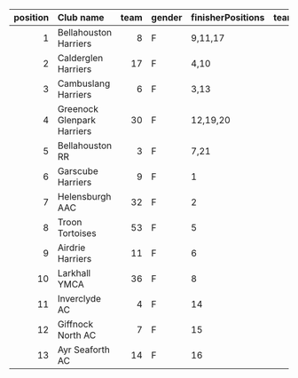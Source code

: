 |   position | Club name                  |   team | gender   | finisherPositions   |   teamPoints |   penaltyPoints |   totalPoints |   totalFinishers | Website                                    |
|-----------:|:---------------------------|-------:|:---------|:--------------------|-------------:|----------------:|--------------:|-----------------:|:-------------------------------------------|
|          1 | Bellahouston Harriers      |      8 | F        | 9,11,17             |           37 |               0 |            37 |                5 | http://www.bellahoustonharriers.co.uk/     |
|          2 | Calderglen Harriers        |     17 | F        | 4,10                |           14 |              33 |            47 |                2 | http://www.calderglenharriers.org.uk/      |
|          3 | Cambuslang Harriers        |      6 | F        | 3,13                |           16 |              33 |            49 |                2 | https://cambuslangharriers.org/            |
|          4 | Greenock Glenpark Harriers |     30 | F        | 12,19,20            |           51 |               0 |            51 |                4 | https://greenockglenparkharriers.com/      |
|          5 | Bellahouston RR            |      3 | F        | 7,21                |           28 |              33 |            61 |                2 | https://www.bellahoustonroadrunners.co.uk/ |
|          6 | Garscube Harriers          |      9 | F        | 1                   |            1 |              66 |            67 |                1 | https://www.garscubeharriers.org.uk/       |
|          7 | Helensburgh AAC            |     32 | F        | 2                   |            2 |              66 |            68 |                1 | https://www.helensburghaac.com/            |
|          8 | Troon Tortoises            |     53 | F        | 5                   |            5 |              66 |            71 |                1 | http://troontortoises.co.uk                |
|          9 | Airdrie Harriers           |     11 | F        | 6                   |            6 |              66 |            72 |                1 | http://airdrieharriers.org/                |
|         10 | Larkhall YMCA              |     36 | F        | 8                   |            8 |              66 |            74 |                1 | https://www.larkhallymcaharriers.org       |
|         11 | Inverclyde AC              |      4 | F        | 14                  |           14 |              66 |            80 |                1 | https://www.inverclydeac.org/              |
|         12 | Giffnock North AC          |      7 | F        | 15                  |           15 |              66 |            81 |                1 | https://www.giffnocknorth.co.uk/           |
|         13 | Ayr Seaforth AC            |     14 | F        | 16                  |           16 |              66 |            82 |                1 | https://www.ayrseaforth.co.uk/             |